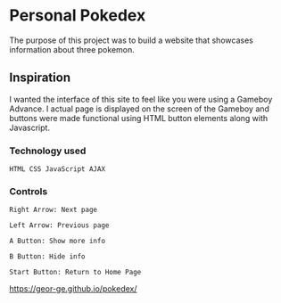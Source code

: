 # Personal Pokedex
The purpose of this project was to build a website that showcases information about three pokemon.

## Inspiration
I wanted the interface of this site to feel like you were using a Gameboy Advance. 
I actual page is displayed on the screen of the Gameboy and buttons were made functional using HTML button elements along
with Javascript.

### Technology used
`HTML CSS JavaScript AJAX`

### Controls
```
Right Arrow: Next page

Left Arrow: Previous page

A Button: Show more info

B Button: Hide info

Start Button: Return to Home Page
```



https://geor-ge.github.io/pokedex/
